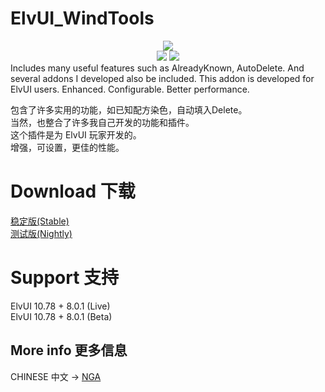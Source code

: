 # ElvUI_WindTools
<div align=center>
<img src="https://github.com/fang2hou/ElvUI_WindTools/blob/beta/Title.png"/><br>
<img src="https://img.shields.io/badge/ElvUI-10.78-blue.svg?longCache=true&style=flat"/>
<img src="https://img.shields.io/badge/Version-1.1.4-green.svg?longCache=true&style=flat"/>
</div>
Includes many useful features such as AlreadyKnown, AutoDelete.  
And several addons I developed also be included.  
This addon is developed for ElvUI users.  
Enhanced. Configurable. Better performance.  

包含了许多实用的功能，如已知配方染色，自动填入Delete。  
当然，也整合了许多我自己开发的功能和插件。  
这个插件是为 ElvUI 玩家开发的。  
增强，可设置，更佳的性能。

# Download 下载
[稳定版(Stable)](https://github.com/fang2hou/ElvUI_WindTools/archive/master.zip)  
[测试版(Nightly)](https://github.com/fang2hou/ElvUI_WindTools/archive/beta.zip)  

# Support 支持
ElvUI 10.78 + 8.0.1 (Live)  
ElvUI 10.78 + 8.0.1 (Beta)

## More info 更多信息
CHINESE 中文 → [NGA](http://bbs.ngacn.cc/read.php?tid=12142815)